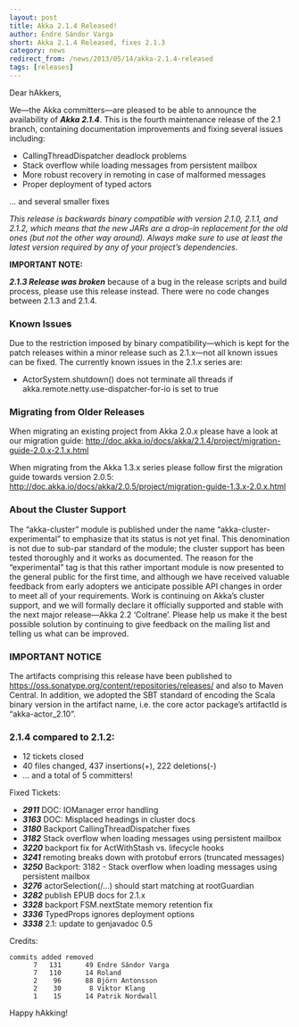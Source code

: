 ```yaml
---
layout: post
title: Akka 2.1.4 Released!
author: Endre Sándor Varga
short: Akka 2.1.4 Released, fixes 2.1.3
category: news
redirect_from: /news/2013/05/14/akka-2.1.4-released
tags: [releases]
---
```


Dear hAkkers,

We—the Akka committers—are pleased to be able to announce the availability of ***Akka 2.1.4***. This is the fourth maintenance release of the 2.1 branch, containing documentation improvements and fixing several issues including:

 * CallingThreadDispatcher deadlock problems
 * Stack overflow while loading messages from persistent mailbox
 * More robust recovery in remoting in case of malformed messages
 * Proper deployment of typed actors

 ... and several smaller fixes

*This release is backwards binary compatible with version 2.1.0, 2.1.1, and 2.1.2, which means that the new JARs are a drop-in replacement for the old ones (but not the other way around). Always make sure to use at least the latest version required by any of your project’s dependencies.*

**IMPORTANT NOTE:**

***2.1.3 Release was broken*** because of a bug in the release scripts and build process, please use this release instead. There were no code changes between 2.1.3 and 2.1.4.

### Known Issues

Due to the restriction imposed by binary compatibility—which is kept for the patch releases within a minor release such as 2.1.x—not all known issues can be fixed. The currently known issues in the 2.1.x series are:

 * ActorSystem.shutdown() does not terminate all threads if akka.remote.netty.use-dispatcher-for-io is set to true

### Migrating from Older Releases

When migrating an existing project from Akka 2.0.x please have a look at our migration guide:
http://doc.akka.io/docs/akka/2.1.4/project/migration-guide-2.0.x-2.1.x.html

When migrating from the Akka 1.3.x series please follow first the migration guide towards version 2.0.5:
http://doc.akka.io/docs/akka/2.0.5/project/migration-guide-1.3.x-2.0.x.html

### About the Cluster Support

The “akka-cluster” module is published under the name “akka-cluster-experimental” to emphasize that its status is not yet final. This denomination is not due to sub-par standard of the module; the cluster support has been tested thoroughly and it works as documented. The reason for the “experimental” tag is that this rather important module is now presented to the general public for the first time, and although we have received valuable feedback from early adopters we anticipate possible API changes in order to meet all of your requirements. Work is continuing on Akka’s cluster support, and we will formally declare it officially supported and stable with the next major release—Akka 2.2 ‘Coltrane’. Please help us make it the best possible solution by continuing to give feedback on the mailing list and telling us what can be improved.

### IMPORTANT NOTICE

The artifacts comprising this release have been published to https://oss.sonatype.org/content/repositories/releases/ and also to Maven Central. In addition, we adopted the SBT standard of encoding the Scala binary version in the artifact name, i.e. the core actor package’s artifactId is “akka-actor_2.10”.

### 2.1.4 compared to 2.1.2:

* 12 tickets closed
* 40 files changed, 437 insertions(+), 222 deletions(-)
* … and a total of 5 committers!

Fixed Tickets:

* ***2911***  DOC: IOManager error handling
* ***3163***  DOC: Misplaced headings in cluster docs
* ***3180***  Backport CallingThreadDispatcher fixes
* ***3182***  Stack overflow when loading messages using persistent mailbox
* ***3220***  backport fix for ActWithStash vs. lifecycle hooks
* ***3241***  remoting breaks down with protobuf errors (truncated messages)
* ***3250***  Backport: 3182 - Stack overflow when loading messages using persistent mailbox
* ***3276***  actorSelection(/…) should start matching at rootGuardian
* ***3282***  publish EPUB docs for 2.1.x
* ***3328***  backport FSM.nextState memory retention fix
* ***3336***  TypedProps ignores deployment options
* ***3338***  2.1: update to genjavadoc 0.5

Credits:

    commits added removed
          7   131      49 Endre Sándor Varga
          7   110      14 Roland
          2    96      88 Björn Antonsson
          2    30       8 Viktor Klang
          1    15      14 Patrik Nordwall

Happy hAkking!